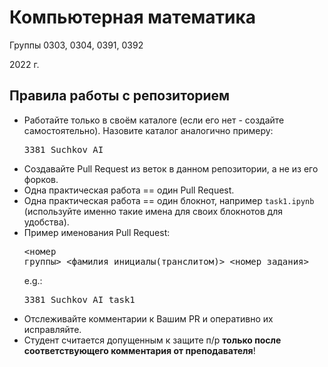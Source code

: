 # Компьютерная математика
Группы 0303, 0304, 0391, 0392

2022 г.

## Правила работы с репозиторием

  - Работайте только в своём каталоге (если его нет - создайте самостоятельно). Назовите каталог аналогично примеру:<pre>3381\_Suchkov\_AI</pre>
  - Создавайте Pull Request из веток в данном репозитории, а не из его форков. 
  - Одна практическая работа == один Pull Request.
  - Одна практическая работа == один блокнот, например `task1.ipynb` (используйте именно такие имена для своих блокнотов для удобства).
  - Пример именования Pull Request: <pre><номер группы>\_<фамилия_инициалы(транслитом)>\_<номер_задания></pre> e.g.: <pre>3381\_Suchkov\_AI\_task1</pre>
  - Отслеживайте комментарии к Вашим PR и оперативно их исправляйте.
  - Студент считается допущенным к защите п/р **только после соответствующего комментария от преподавателя**!
